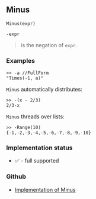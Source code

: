 ## Minus

```
Minus(expr)

-expr
```

> is the negation of `expr`. 
 

### Examples

```
>> -a //FullForm
"Times(-1, a)"
```
 
`Minus` automatically distributes:

```
>> -(x - 2/3)
2/3-x
```

`Minus` threads over lists:

```
>> -Range(10)
{-1,-2,-3,-4,-5,-6,-7,-8,-9,-10}
```
	






### Implementation status

* &#x2705; - full supported

### Github

* [Implementation of Minus](https://github.com/axkr/symja_android_library/blob/master/symja_android_library/matheclipse-core/src/main/java/org/matheclipse/core/builtin/Arithmetic.java#L2555) 
